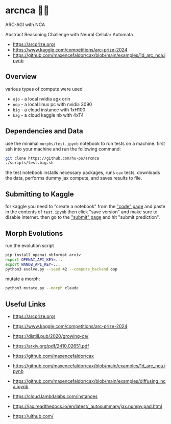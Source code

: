 # arcnca 🧫🔬

ARC-AGI with NCA

Abstract Reasoning Challenge with Neural Cellular Automata

- https://arcprize.org/
- https://www.kaggle.com/competitions/arc-prize-2024
- https://github.com/maxencefaldor/cax/blob/main/examples/1d_arc_nca.ipynb

## Overview

various types of compute were used

- `ojo` - a local nvidia agx orin
- `oop` - a local linux pc with nvidia 3090
- `big` - a cloud instance with 1xH100
- `kag` - a cloud kaggle nb with 4xT4

## Dependencies and Data

use the minimal `morphs/test.ipynb` notebook to run tests on a machine. first ssh into your machine and run the following command:

```bash
git clone https://github.com/hu-po/arcnca
./scripts/test.big.sh
```

the test notebook installs necessary packages, runs `cax` tests, downloads the data, performs dummy jax compute, and saves results to file.

## Submitting to Kaggle

for kaggle you need to "create a notebook" from the ["code" page](https://www.kaggle.com/competitions/arc-prize-2024/code) and paste in the contents of `test.ipynb` then click "save version" and make sure to disable internet. then go to the ["submit" page](https://www.kaggle.com/competitions/arc-prize-2024/submit) and hit "submit prediction".

## Morph Evolutions

run the evolution script

```bash
pip install openai nbformat arxiv
export OPENAI_API_KEY=...
export WANDB_API_KEY=...
python3 evolve.py --seed 42 --compute_backend oop
```

mutate a morph:

```bash
python3 mutate.py --morph claude
```

## Useful Links

- https://arcprize.org/
- https://www.kaggle.com/competitions/arc-prize-2024

- https://distill.pub/2020/growing-ca/
- https://arxiv.org/pdf/2410.02651.pdf
- https://github.com/maxencefaldor/cax
- https://github.com/maxencefaldor/cax/blob/main/examples/1d_arc_nca.ipynb
- https://github.com/maxencefaldor/cax/blob/main/examples/diffusing_nca.ipynb

- https://cloud.lambdalabs.com/instances

- https://jax.readthedocs.io/en/latest/_autosummary/jax.numpy.pad.html

- https://uithub.com/